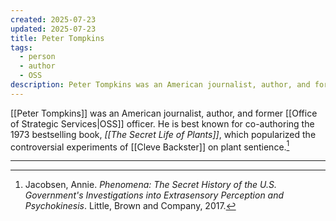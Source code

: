 ```yaml
---
created: 2025-07-23
updated: 2025-07-23
title: Peter Tompkins
tags:
  - person
  - author
  - OSS
description: Peter Tompkins was an American journalist, author, and former OSS officer, known for co-authoring "The Secret Life of Plants."
---
```


[[Peter Tompkins]] was an American journalist, author, and former [[Office of Strategic Services|OSS]] officer. He is best known for co-authoring the 1973 bestselling book, *[[The Secret Life of Plants]]*, which popularized the controversial experiments of [[Cleve Backster]] on plant sentience.[^1]

---

[^1]: Jacobsen, Annie. *Phenomena: The Secret History of the U.S. Government's Investigations into Extrasensory Perception and Psychokinesis*. Little, Brown and Company, 2017.
